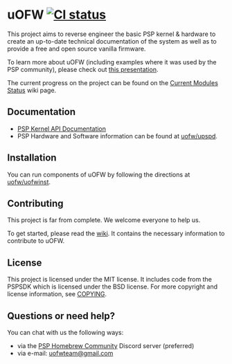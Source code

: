 uOFW [![CI status](https://github.com/uofw/uofw/workflows/Build%20uOFW/badge.svg?branch=master&event=push)](https://github.com/uofw/uofw/actions?query=branch%3Amaster)
====

This project aims to reverse engineer the basic PSP kernel & hardware to create an up-to-date technical documentation of the system as well as to provide a free and open source vanilla firmware.

To learn more about uOFW (including examples where it was used by the PSP community), please check out [this presentation](https://github.com/uofw/uofw/blob/readme-update/docs/presentations/HDC_04_03_2021.pdf). 

The current progress on the project can be found on the [Current Modules Status](//github.com/uofw/uofw/wiki/Current-Modules-Status) wiki page.

## Documentation

* [PSP Kernel API Documentation](http://uofw.github.io/uofw/)
* PSP Hardware and Software information can be found at [uofw/upspd](https://github.com/uofw/upspd).
 
## Installation

You can run components of uOFW by following the directions at [uofw/uofwinst](https://github.com/uofw/uofwinst).

## Contributing

This project is far from complete. We welcome everyone to help us.

To get started, please read the [wiki](//github.com/uofw/uofw/wiki). It contains the necessary information to contribute to uOFW.

## License

This project is licensed under the MIT license. It includes code from the PSPSDK which is licensed under the BSD license. For more copyright and license information, see [COPYING](COPYING).

## Questions or need help?

You can chat with us the following ways:
* via the [PSP Homebrew Community](https://discord.com/invite/bePrj9W) Discord server (preferred)
* via e-mail: uofwteam@gmail.com
